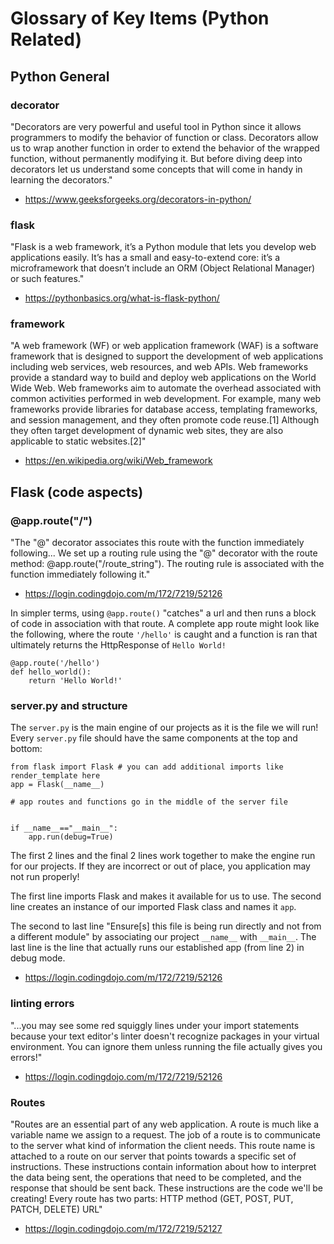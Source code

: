 # Glossary of Key Items (Python Related)

## Python General

### decorator

"Decorators are very powerful and useful tool in Python since it allows programmers to modify the behavior of function or class. Decorators allow us to wrap another function in order to extend the behavior of the wrapped function, without permanently modifying it. But before diving deep into decorators let us understand some concepts that will come in handy in learning the decorators."
- https://www.geeksforgeeks.org/decorators-in-python/

### flask

"Flask is a web framework, it’s a Python module that lets you develop web applications easily. It’s has a small and easy-to-extend core: it’s a microframework that doesn’t include an ORM (Object Relational Manager) or such features."
- https://pythonbasics.org/what-is-flask-python/

### framework

"A web framework (WF) or web application framework (WAF) is a software framework that is designed to support the development of web applications including web services, web resources, and web APIs. Web frameworks provide a standard way to build and deploy web applications on the World Wide Web. Web frameworks aim to automate the overhead associated with common activities performed in web development. For example, many web frameworks provide libraries for database access, templating frameworks, and session management, and they often promote code reuse.[1] Although they often target development of dynamic web sites, they are also applicable to static websites.[2]"
- https://en.wikipedia.org/wiki/Web_framework

## Flask (code aspects)

### @app.route("/")

"The "@" decorator associates this route with the function immediately following... We set up a routing rule using the "@" decorator with the route method: @app.route("/route_string"). The routing rule is associated with the function immediately following it."
- https://login.codingdojo.com/m/172/7219/52126

In simpler terms, using ` @app.route() ` "catches" a url and then runs a block of code in association with that route. A complete app route might look like the following, where the route ` '/hello' ` is caught and a function is ran that ultimately returns the HttpResponse of ` Hello World! `
```PY
@app.route('/hello')
def hello_world():
    return 'Hello World!' 
```

### server.py and structure

The ` server.py ` is the main engine of our projects as it is the file we will run! Every ` server.py ` file should have the same components at the top and bottom:

```PY
from flask import Flask # you can add additional imports like render_template here
app = Flask(__name__)

# app routes and functions go in the middle of the server file


if __name__=="__main__":
    app.run(debug=True)
```

The first 2 lines and the final 2 lines work together to make the engine run for our projects. If they are incorrect or out of place, you application may not run properly!

The first line imports Flask and makes it available for us to use.
The second line creates an instance of our imported Flask class and names it ` app `.

The second to last line "Ensure[s] this file is being run directly and not from a different module" by associating our project `__name__` with `__main__`.
The last line is the line that actually runs our established app (from line 2) in debug mode.
- https://login.codingdojo.com/m/172/7219/52126

### linting errors

"...you may see some red squiggly lines under your import statements because your text editor's linter doesn't recognize packages in your virtual environment. You can ignore them unless running the file actually gives you errors!"
- https://login.codingdojo.com/m/172/7219/52126

### Routes

"Routes are an essential part of any web application. A route is much like a variable name we assign to a request. The job of a route is to communicate to the server what kind of information the client needs. This route name is attached to a route on our server that points towards a specific set of instructions. These instructions contain information about how to interpret the data being sent, the operations that need to be completed, and the response that should be sent back. These instructions are the code we'll be creating!
Every route has two parts:
    HTTP method (GET, POST, PUT, PATCH, DELETE)
    URL"
- https://login.codingdojo.com/m/172/7219/52127
